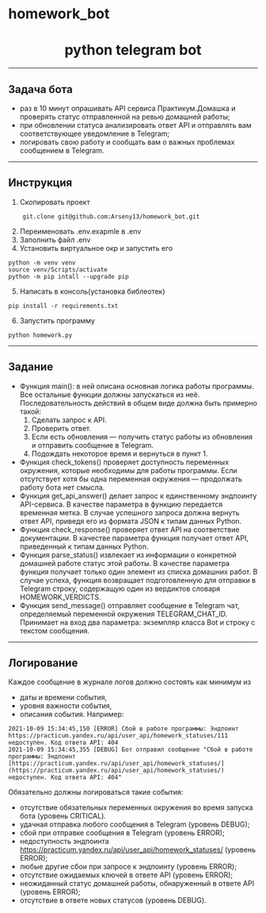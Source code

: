 # homework_bot
<h1 align="center"> python telegram bot</h1>

___
<h2>Задача бота</h2>

- раз в 10 минут опрашивать API сервиса Практикум.Домашка и проверять статус отправленной на ревью домашней работы;
- при обновлении статуса анализировать ответ API и отправлять вам соответствующее уведомление в Telegram;
- логировать свою работу и сообщать вам о важных проблемах сообщением в Telegram.

___
<h2>Инструкция</h2>

1. Cкопировать проект 
```
    git.clone git@github.com:Arseny13/homework_bot.git
```
2. Переименовать .env.exapmle в .env
3. Заполнить файл .env
4. Установить виртуальное окр и запустить его 
```
python -m venv venv
source venv/Scripts/activate
python -m pip intall --upgrade pip
```
5. Написать в консоль(установка библеотек)
```
pip install -r requirements.txt
```
6. Запустить программу
```
python homework.py
```
___
<h2>Задание</h2>

- Функция main(): в ней описана основная логика работы программы. Все остальные функции должны запускаться из неё. Последовательность действий в общем виде должна быть примерно такой:
    1. Сделать запрос к API.
    2. Проверить ответ.
    3. Если есть обновления — получить статус работы из обновления и отправить сообщение в Telegram.
    4. Подождать некоторое время и вернуться в пункт 1.
- Функция check_tokens() проверяет доступность переменных окружения, которые необходимы для работы программы. Если отсутствует хотя бы одна переменная окружения — продолжать работу бота нет смысла.
- Функция get_api_answer() делает запрос к единственному эндпоинту API-сервиса. В качестве параметра в функцию передается временная метка. В случае успешного запроса должна вернуть ответ API, приведя его из формата JSON к типам данных Python.
- Функция check_response() проверяет ответ API на соответствие документации. В качестве параметра функция получает ответ API, приведенный к типам данных Python.
- Функция parse_status() извлекает из информации о конкретной домашней работе статус этой работы. В качестве параметра функция получает только один элемент из списка домашних работ. В случае успеха, функция возвращает подготовленную для отправки в Telegram строку, содержащую один из вердиктов словаря HOMEWORK_VERDICTS.
- Функция send_message() отправляет сообщение в Telegram чат, определяемый переменной окружения TELEGRAM_CHAT_ID. Принимает на вход два параметра: экземпляр класса Bot и строку с текстом сообщения.

___
<h2>Логирование</h2>
Каждое сообщение в журнале логов должно состоять как минимум из

- даты и времени события,
- уровня важности события,
- описания события.
Например:
```
2021-10-09 15:34:45,150 [ERROR] Сбой в работе программы: Эндпоинт https://practicum.yandex.ru/api/user_api/homework_statuses/111 недоступен. Код ответа API: 404
2021-10-09 15:34:45,355 [DEBUG] Бот отправил сообщение "Сбой в работе программы: Эндпоинт [https://practicum.yandex.ru/api/user_api/homework_statuses/](https://practicum.yandex.ru/api/user_api/homework_statuses/) недоступен. Код ответа API: 404"
```
Обязательно должны логироваться такие события:
- отсутствие обязательных переменных окружения во время запуска бота (уровень CRITICAL).
- удачная отправка любого сообщения в Telegram (уровень DEBUG);
- сбой при отправке сообщения в Telegram (уровень ERROR);
- недоступность эндпоинта https://practicum.yandex.ru/api/user_api/homework_statuses/ (уровень ERROR);
- любые другие сбои при запросе к эндпоинту (уровень ERROR);
- отсутствие ожидаемых ключей в ответе API (уровень ERROR);
- неожиданный статус домашней работы, обнаруженный в ответе API (уровень ERROR);
- отсутствие в ответе новых статусов (уровень DEBUG).